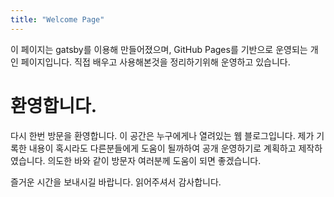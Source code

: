 ```yaml
---
title: "Welcome Page"
---
```


 이 페이지는 gatsby를 이용해 만들어졌으며, GitHub Pages를 기반으로 운영되는 개인 페이지입니다.
직접 배우고 사용해본것을 정리하기위해 운영하고 있습니다.

# 환영합니다.
 다시 한번 방문을 환영합니다. 이 공간은 누구에게나 열려있는 웹 블로그입니다.
제가 기록한 내용이 혹시라도 다른분들에게 도움이 될까하여 공개 운영하기로 계획하고 제작하였습니다.
의도한 바와 같이 방문자 여러분께 도움이 되면 좋겠습니다. 

즐거운 시간을 보내시길 바랍니다. 읽어주셔서 감사합니다.
